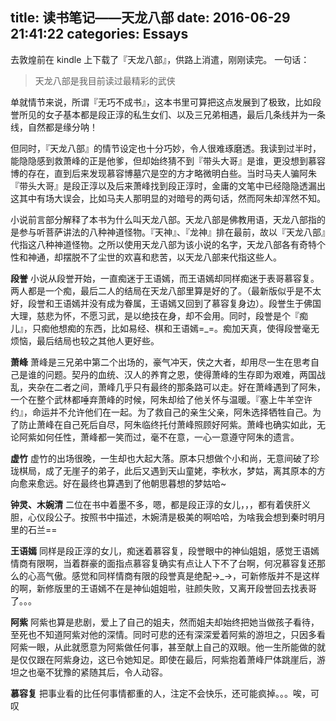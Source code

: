 title: 读书笔记——天龙八部
date: 2016-06-29 21:41:22
categories: Essays
---

去敦煌前在 kindle 上下载了『天龙八部』，供路上消遣，刚刚读完。
一句话：
>天龙八部是我目前读过最精彩的武侠

单就情节来说，所谓『无巧不成书』，这本书里可算把这点发展到了极致，比如段誉所见的女子基本都是段正淳的私生女们、以及三兄弟相遇，最后几条线并为一条线，自然都是缘分呐！

但同时，『天龙八部』的情节设定也十分巧妙，令人很难琢磨透。我读到过半时，能隐隐感到救萧峰的正是他爹，但却始终猜不到『带头大哥』是谁，更没想到慕容博的存在，直到后来发现慕容博墓穴是空的方才略微明白些。当时马夫人骗阿朱『带头大哥』是段正淳以及后来萧峰找到段正淳时，金庸的文笔中已经隐隐透漏出这其中有场大误会，比如马夫人那明显的对暗号的两句话，然而阿朱却浑然不知。

小说前言部分解释了本书为什么叫天龙八部。天龙八部是佛教用语，天龙八部指的是参与听菩萨讲法的八种神道怪物。『天神』、『龙神』排在最前，故以『天龙八部』代指这八种神道怪物。之所以使用天龙八部为该小说的名字，天龙八部各有奇特个性和神通，却摆脱不了尘世的欢喜和悲苦，以天龙八部来代指这些人。

**段誉**
小说从段誉开始，一直痴迷于王语嫣，而王语嫣却同样痴迷于表哥慕容复。两人都是一个痴，最后二人的结局在天龙八部里算是好的了。（最新版似乎是不太好，段誉和王语嫣并没有成为眷属，王语嫣又回到了慕容复身边）。段誉生于佛国大理，慈悲为怀，不愿习武，是以绝技在身，却不会用。同时，段誉是个『痴儿』，只痴他想痴的东西，比如易经、棋和王语嫣=_=。痴加天真，使得段誉毫无烦恼，最后结局也较之其他人更好些。

**萧峰**
萧峰是三兄弟中第二个出场的，豪气冲天，侠之大者，却用尽一生在思考自己是谁的问题。契丹的血统、汉人的养育之恩，使得萧峰的生存即为艰难，两国战乱，夹杂在二者之间，萧峰几乎只有最终的那条路可以走。好在萧峰遇到了阿朱，一个在整个武林都唾弃萧峰的时候，阿朱却给了他关怀与温暖。『塞上牛羊空许约』，命运并不允许他们在一起。为了救自己的亲生父亲，阿朱选择牺牲自己。为了防止萧峰在自己死后自尽，阿朱临终托付萧峰照顾好阿紫。萧峰也确实如此，无论阿紫如何任性，萧峰都一笑而过，毫不在意，一心一意遵守阿朱的遗言。

**虚竹**
虚竹的出场很晚，一生却也大起大落。原本只想做个小和尚，无意间破了珍珑棋局，成了无崖子的弟子，此后又遇到天山童姥，李秋水，梦姑，离其原本的方向愈来愈远。好在最终也算遇到了他朝思暮想的梦姑哈~

**钟灵、木婉清**
二位在书中着墨不多，嗯，都是段正淳的女儿，，，都有着侠肝义胆，心仪段公子。按照书中描述，木婉清是极美的啊哈哈，为啥我会想到秦时明月里的石兰==

**王语嫣**
同样是段正淳的女儿，痴迷着慕容复，段誉眼中的神仙姐姐，感觉王语嫣情商有限啊，当着群豪的面指点慕容复确实有点让人下不了台啊，何况慕容复还那么的心高气傲。感觉和同样情商有限的段誉真是绝配→_→，可新修版并不是这样的啊，新修版里的王语嫣不在是神仙姐姐啦，驻颜失败，又离开段誉回去找表哥了。。。

**阿紫**
阿紫也算是悲剧，爱上了自己的姐夫，然而姐夫却始终把她当做孩子看待，至死也不知道阿紫对他的深情。同时可悲的还有深深爱着阿紫的游坦之，只因多看阿紫一眼，从此就愿意为阿紫做任何事，甚至献上自己的双眼。他一生所能做的就是仅仅跟在阿紫身边，这已令她知足。即使在最后，阿紫抱着萧峰尸体跳崖后，游坦之也毫不犹豫的紧随其后，令人动容。

**慕容复**
把事业看的比任何事情都重的人，注定不会快乐，还可能疯掉。。。唉，可叹
